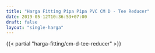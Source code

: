 ```yaml
---
title: "Harga Fitting Pipa Pipa PVC CM D - Tee Reducer"
date: 2019-05-12T10:36:53+07:00
draft: false
layout: "single-harga"
---
```


{{< partial "harga-fitting/cm-d-tee-reducer" >}}
